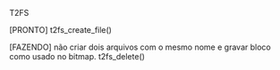 T2FS

[PRONTO] t2fs_create_file()

[FAZENDO] não criar dois arquivos com o mesmo nome e gravar bloco como usado no bitmap.
          t2fs_delete()
